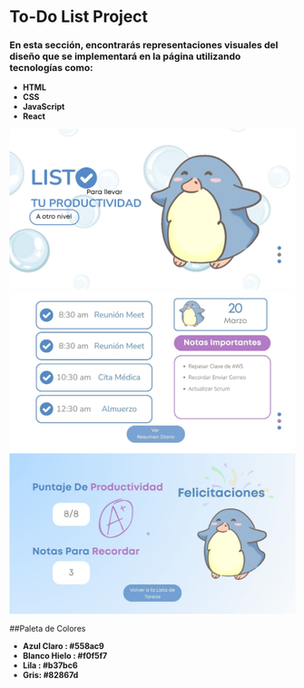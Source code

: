 # To-Do List Project  

### En esta sección, encontrarás representaciones visuales del diseño que se implementará en la página utilizando tecnologías como:  

- **HTML**  
- **CSS**  
- **JavaScript**  
- **React**  

![Bienvenida](./Visuales/LISTO.jpg)
![To Do List](./Visuales/Visual_2.jpg)
![Resumen Diario](./Visuales/Visual_3.jpg)


##Paleta de Colores
- **Azul Claro : #558ac9**
- **Blanco Hielo  : #f0f5f7**
- **Lila : #b37bc6**
- **Gris: #82867d** 

